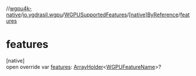 //[wgpu4k-native](../../../../index.md)/[io.ygdrasil.wgpu](../../index.md)/[WGPUSupportedFeatures](../index.md)/[[native]ByReference](index.md)/[features](features.md)

# features

[native]\
open override var [features](features.md): [ArrayHolder](../../../ffi/-array-holder/index.md)&lt;[WGPUFeatureName](../../-w-g-p-u-feature-name/index.md)&gt;?
